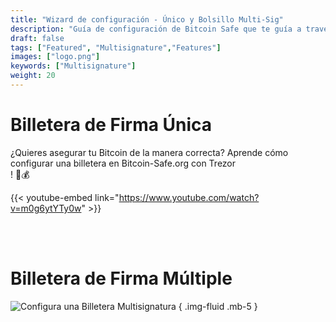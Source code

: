 ```yaml
---
title: "Wizard de configuración - Único y Bolsillo Multi-Sig"
description: "Guía de configuración de Bitcoin Safe que te guía a través de los pasos para crear un bolso seguro de bitcoin"
draft: false
tags: ["Featured", "Multisignature","Features"]
images: ["logo.png"]
keywords: ["Multisignature"]
weight: 20
---
```



# Billetera de Firma Única

¿Quieres asegurar tu Bitcoin de la manera correcta? Aprende cómo configurar una billetera en Bitcoin-Safe.org con Trezor  
! 🔐💰

{{< youtube-embed link="https://www.youtube.com/watch?v=m0g6ytYTy0w" >}}


<br><br>

# Billetera de Firma Múltiple

![Configura una Billetera Multisignatura](https://raw.githubusercontent.com/andreasgriffin/bitcoin-safe/refs/heads/main/docs/multisig-setup.gif)
{ .img-fluid .mb-5 }